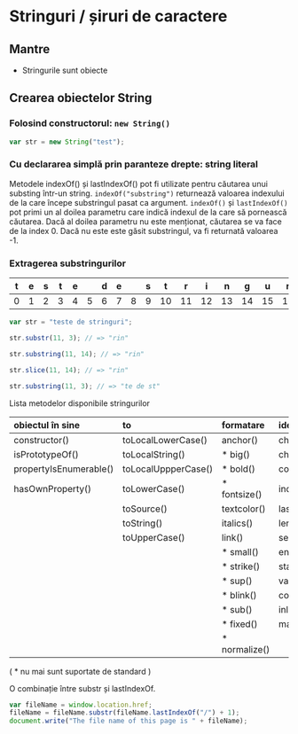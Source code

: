 # Stringuri / șiruri de caractere

## Mantre

- Stringurile sunt obiecte

## Crearea obiectelor String

### Folosind constructorul: ```new String()```
```js
var str = new String("test");
```

### Cu declararea simplă prin paranteze drepte: string literal

Metodele indexOf() și lastIndexOf() pot fi utilizate pentru căutarea unui substing într-un string. ```indexOf("substring")``` returnează valoarea indexului de la care începe substringul pasat ca argument.
```indexOf()``` și ```lastIndexOf()``` pot primi un al doilea parametru care indică indexul de la care să pornească căutarea. Dacă al doilea parametru nu este menționat, căutarea se va face de la index 0. Dacă nu este este găsit substringul, va fi returnată valoarea -1.

### Extragerea substringurilor

| t | e | s | t | e |   | d | e |   | s | t | r | i | n | g | u | r | i |
|:-:|:-:|:-:|:-:|:-:|:-:|:-:|:-:|:-:|:-:|:-:|:-:|:-:|:-:|:-:|:-:|:-:|:-:|  
| 0 | 1 | 2 | 3 | 4 | 5 | 6 | 7 | 8 | 9 | 10 | 11 | 12 | 13 | 14 | 15 | 16 | 17 |


```js
var str = "teste de stringuri";

str.substr(11, 3); // => "rin"

str.substring(11, 14); // => "rin"

str.slice(11, 14); // => "rin"

str.substring(11, 3); // => "te de st"

```

Lista metodelor disponibile stringurilor

| obiectul în sine      | to                 | formatare    | identificare  | extragere     | evenimente    | manipulare    |
| :------------         | :------------      | :------------| :-------------| :-------------| :-------------| :-------------|
| constructor()         | toLocalLowerCase() | anchor()     | charAt()      | slice()       | watch()       | concat()      |
| isPrototypeOf()       | toLocalString()    | * big()      | charCodeAt()  | substr()      | unwatch()     | repeat()      |
| propertyIsEnumerable()| toLocalUppperCase()| * bold()     | codePointAt() | substring()   |               | replace()     |
| hasOwnProperty()      | toLowerCase()      | * fontsize() | indexOf()     | trim()        |               | split()       |
|                       | toSource()         | textcolor()  | lastIndexOf() | trimLeft()    |               | localCompare()|
|                       | toString()         | italics()    | length()      | trimRight()   |
|                       | toUpperCase()      | link()       | search()      |    
|                       |                    | * small()    | endsWith()    |
|                       |                    | * strike()   | startsWith()  |
|                       |                    | * sup()      | valueof()     |
|                       |                    | * blink()    | contains()    |
|                       |                    | * sub()      | inludes()     |
|                       |                    | * fixed()    | match()       |
|                       |                    | * normalize()|

( * nu mai sunt suportate de standard )

O combinație între substr și lastIndexOf.

```js
var fileName = window.location.href;
fileName = fileName.substr(fileName.lastIndexOf("/") + 1);
document.write("The file name of this page is " + fileName);
```
